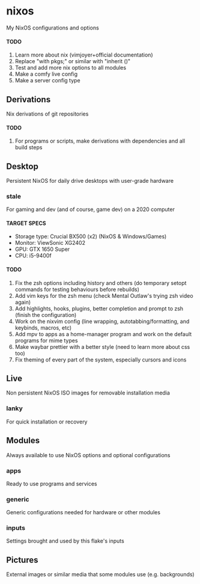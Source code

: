 # nixos
My NixOS configurations and options

#### TODO
1. Learn more about nix (vimjoyer+official documentation)
2. Replace "with pkgs;" or similar with "inherit ()"
3. Test and add more nix options to all modules
4. Make a comfy live config
5. Make a server config type

## Derivations
Nix derivations of git repositories

#### TODO
1. For programs or scripts, make derivations with dependencies and all build steps

## Desktop
Persistent NixOS for daily drive desktops with user-grade hardware

### stale
For gaming and dev (and of course, game dev) on a 2020 computer

#### TARGET SPECS
* Storage type: Crucial BX500 (x2) (NixOS & Windows/Games)
* Monitor: ViewSonic XG2402
* GPU: GTX 1650 Super
* CPU: i5-9400f

#### TODO
1. Fix the zsh options including history and others (do temporary setopt commands for testing behaviours before rebuilds)
2. Add vim keys for the zsh menu (check Mental Outlaw's trying zsh video again)
3. Add highlights, hooks, plugins, better completion and prompt to zsh (finish the configuration)
4. Work on the nixvim config (line wrapping, autotabbing/formatting, and keybinds, macros, etc)
5. Add mpv to apps as a home-manager program and work on the default programs for mime types
6. Make waybar prettier with a better style (need to learn more about css too)
7. Fix theming of every part of the system, especially cursors and icons

## Live
Non persistent NixOS ISO images for removable installation media

### lanky
For quick installation or recovery

## Modules
Always available to use NixOS options and optional configurations

### apps
Ready to use programs and services

### generic
Generic configurations needed for hardware or other modules

### inputs
Settings brought and used by this flake's inputs

## Pictures
External images or similar media that some modules use (e.g. backgrounds)
